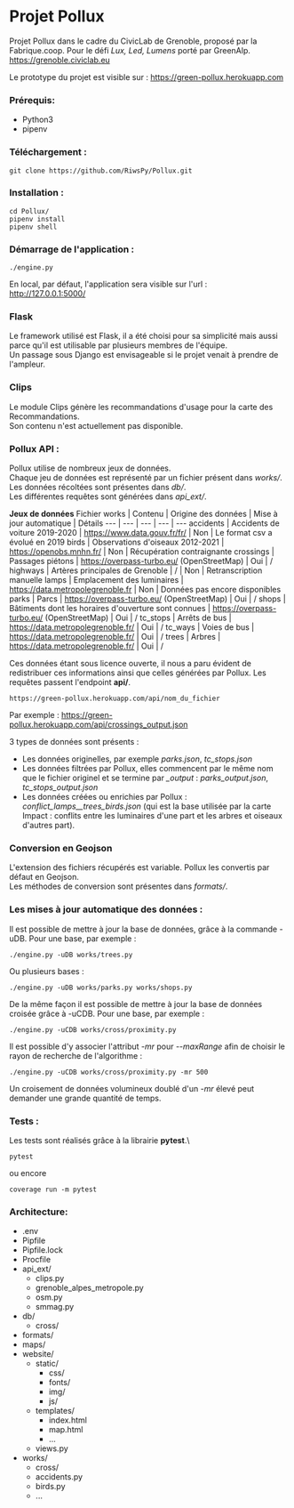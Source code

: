 # Projet Pollux

Projet Pollux dans le cadre du CivicLab de Grenoble, proposé par la Fabrique.coop.
Pour le défi *Lux, Led, Lumens* porté par GreenAlp.
https://grenoble.civiclab.eu


Le prototype du projet est visible sur : https://green-pollux.herokuapp.com


### Prérequis:
* Python3
* pipenv


### Téléchargement :
```
git clone https://github.com/RiwsPy/Pollux.git
```

### Installation :
```
cd Pollux/
pipenv install
pipenv shell
```

### Démarrage de l'application :
```
./engine.py
```

En local, par défaut, l'application sera visible sur l'url :\
http://127.0.0.1:5000/


### Flask
Le framework utilisé est Flask, il a été choisi pour sa simplicité mais aussi parce qu'il est utilisable par plusieurs membres de l'équipe.\
Un passage sous Django est envisageable si le projet venait à prendre de l'ampleur.

### Clips
Le module Clips génère les recommandations d'usage pour la carte des Recommandations.\
Son contenu n'est actuellement pas disponible.

### Pollux API :
Pollux utilise de nombreux jeux de données.\
Chaque jeu de données est représenté par un fichier présent dans *works/*.\
Les données récoltées sont présentes dans *db/*.\
Les différentes requêtes sont générées dans *api_ext/*.

**Jeux de données**
Fichier works | Contenu | Origine des données | Mise à jour automatique | Détails
 --- | --- | ---  | --- | ---
accidents | Accidents de voiture 2019-2020 | https://www.data.gouv.fr/fr/ | Non | Le format csv a évolué en 2019
birds | Observations d'oiseaux 2012-2021 | https://openobs.mnhn.fr/ | Non | Récupération contraignante
crossings | Passages piétons | https://overpass-turbo.eu/ (OpenStreetMap) | Oui | /
highways | Artères principales de Grenoble | / | Non | Retranscription manuelle
lamps | Emplacement des luminaires | https://data.metropolegrenoble.fr | Non | Données pas encore disponibles
parks | Parcs | https://overpass-turbo.eu/ (OpenStreetMap) | Oui | /
shops | Bâtiments dont les horaires d'ouverture sont connues | https://overpass-turbo.eu/ (OpenStreetMap) | Oui | /
tc_stops | Arrêts de bus | https://data.metropolegrenoble.fr/ | Oui | /
tc_ways | Voies de bus | https://data.metropolegrenoble.fr/ | Oui | /
trees | Arbres | https://data.metropolegrenoble.fr/ | Oui | /


Ces données étant sous licence ouverte, il nous a paru évident de redistribuer ces informations ainsi que celles générées par Pollux.
Les requêtes passent l'endpoint **api/**.

```
https://green-pollux.herokuapp.com/api/nom_du_fichier
```
Par exemple :
https://green-pollux.herokuapp.com/api/crossings_output.json

3 types de données sont présents :
* Les données originelles, par exemple *parks.json*, *tc_stops.json*
* Les données filtrées par Pollux, elles commencent par le même nom que le fichier originel et se termine par *_output* : *parks_output.json*, *tc_stops_output.json*
* Les données créées ou enrichies par Pollux : *conflict_lamps__trees_birds.json* (qui est la base utilisée par la carte Impact : conflits entre les luminaires d'une part et les arbres et oiseaux d'autres part).

### Conversion en Geojson
L'extension des fichiers récupérés est variable. Pollux les convertis par défaut en Geojson.\
Les méthodes de conversion sont présentes dans *formats/*.

### Les mises à jour automatique des données :
Il est possible de mettre à jour la base de données, grâce à la commande -uDB.
Pour une base, par exemple :
```
./engine.py -uDB works/trees.py
```
Ou plusieurs bases :
```
./engine.py -uDB works/parks.py works/shops.py
```

De la même façon il est possible de mettre à jour la base de données croisée grâce à -uCDB.
Pour une base, par exemple :
```
./engine.py -uCDB works/cross/proximity.py
```
Il est possible d'y associer l'attribut *-mr* pour *--maxRange* afin de choisir le rayon de recherche de l'algorithme :
```
./engine.py -uCDB works/cross/proximity.py -mr 500
```
Un croisement de données volumineux doublé d'un *-mr* élevé peut demander une grande quantité de temps.


### Tests :
Les tests sont réalisés grâce à la librairie **pytest**.\

```
pytest
```
ou encore
```
coverage run -m pytest
```

### Architecture:
- .env
- Pipfile
- Pipfile.lock
- Procfile
- api_ext/
    - clips.py
    - grenoble_alpes_metropole.py
    - osm.py
    - smmag.py
- db/
  - cross/
- formats/
- maps/
- website/
    - static/
        - css/
        - fonts/
        - img/
        - js/
    - templates/
        - index.html
        - map.html
        - ...
    - views.py
- works/
    - cross/
    - accidents.py
    - birds.py
    - ...

